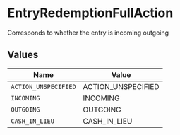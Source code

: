 # EntryRedemptionFullAction

Corresponds to whether the entry is incoming outgoing


## Values

| Name                 | Value                |
| -------------------- | -------------------- |
| `ACTION_UNSPECIFIED` | ACTION_UNSPECIFIED   |
| `INCOMING`           | INCOMING             |
| `OUTGOING`           | OUTGOING             |
| `CASH_IN_LIEU`       | CASH_IN_LIEU         |